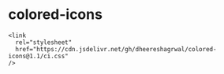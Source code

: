 # colored-icons
    <link
      rel="stylesheet"
      href="https://cdn.jsdelivr.net/gh/dheereshagrwal/colored-icons@1.1/ci.css"
    />
